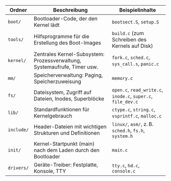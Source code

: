 | Ordner     | Beschreibung                                                             | Beispielinhalte                                              |
| ---------- | ------------------------------------------------------------------------ | ------------------------------------------------------------ |
| `boot/`    | Bootloader-Code, der den Kernel lädt                                     | `bootsect.S`, `setup.S`                                      |
| `tools/`   | Hilfsprogramme für die Erstellung des Boot-Images                        | `build.c` (zum Schreiben des Kernels auf Disk)               |
| `kernel/`  | Zentrales Kernel-Subsystem: Prozessverwaltung, Systemaufrufe, Timer usw. | `fork.c`, `sched.c`, `sys_call.s`, `panic.c`                 |
| `mm/`      | Speicherverwaltung: Paging, Speicherzuweisung                            | `memory.c`                                                   |
| `fs/`      | Dateisystem, Zugriff auf Dateien, Inodes, Superblöcke                    | `open.c`, `read_write.c`, `inode.c`, `super.c`, `file_dev.c` |
| `lib/`     | Standardfunktionen für Kernelgebrauch                                    | `ctype.c`, `string.c`, `vsprintf.c`, `malloc.c`              |
| `include/` | Header-Dateien mit wichtigen Strukturen und Definitionen                 | `linux/`, `asm/`, z. B. `sched.h`, `fs.h`, `system.h`        |
| `init/`    | Kernel-Startpunkt (main) nach dem Laden durch den Bootloader             | `main.c`                                                     |
| `drivers/` | Geräte-Treiber: Festplatte, Konsole, TTY                                 | `tty.c`, `hd.c`, `console.c`                                 |
